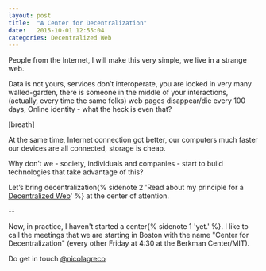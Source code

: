 ```yaml
---
layout: post
title:  "A Center for Decentralization"
date:   2015-10-01 12:55:04
categories: Decentralized Web
---
```


People from the Internet,
I will make this very simple,
we live in a strange web.

Data is not yours,
services don’t interoperate,
you are locked in very many walled-garden,
there is someone in the middle of your interactions,
(actually, every time the same folks)
web pages disappear/die every 100 days,
Online identity - what the heck is even that?

[breath]

At the same time,
Internet connection got better,
our computers much faster
our devices are all connected,
storage is cheap.

Why don’t we - society, individuals and companies - start to build technologies that take advantage of this?

Let’s bring decentralization{% sidenote 2 'Read about my principle for a [Decentralized Web](http://nicola.io/decentralized-principles/2015/)' %} at the center of attention.

--

Now, in practice, I haven't started a center{% sidenote 1 'yet.' %}. I like to call the meetings that we are starting in Boston with the name "Center for Decentralization" (every other Friday at 4:30 at the Berkman Center/MIT).

Do get in touch [@nicolagreco](http://twitter.com/nicolagreco)